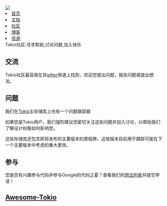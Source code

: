<div id="tokio">

<div id="tokio-nav">
    <div class="logo">
        <a href="/crates/tokio/"><img src="https://tokio.rs/img/Tokio_Mark_Large.png"></a>
    </div>
    <div class="title">
        <li class="nav"><a href="/crates/tokio/">首页</a></li>
        <li class="nav"><a href="/crates/tokio/docs/getting-started/hello-world.html">文档</a></li>
        <li class="nav"><a href="/crates/tokio/community.html">社区</a></li>
        <li class="nav"><a href="/crates/tokio/blog/2018-12-recap-2018.html">博客</a></li>
        <li class="nav"><a href="/crates/tokio/resource.html">资源</a></li>
    </div>
</div>

</div>

<div id="tokio-lanmu">
    <div id="word">Tokio社区:寻求帮助,讨论问题,加入快乐</div>
</div>

## 交流

Tokio社区最容易在其[gitter](https://gitter.im/tokio-rs/tokio)频道上找到，欢迎您提出问题，报告问题或提出想法。

## 问题

我们在[Tokio](https://github.com/tokio-rs/tokio/issues)主存储库上也有一个问题跟踪器

如果您是Tokio用户，我们强烈建议您密切关注这些问题并加入讨论，以帮助我们了解设计权衡如何影响您。

这些存储库还包含即将发布的主要版本的里程碑，这些版本目前用于跟踪可能在下一个主要版本中考虑的重大更改。

## 参与

您是否有兴趣参与代码并参与Google的代码之夏？查看我们的[想法列表](https://tokio.rs/gsoc/)并提交申请！

## [Awesome-Tokio](https://rustlang-cn.org/www/tokio.html)
